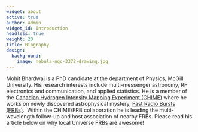 ```yaml
---
widget: about
active: true
author: admin
widget_id: Introduction
headless: true
weight: 20
title: Biography
design:
  background:
    image: nebula-ngc-3372-drawing.jpg
---
```

Mohit Bhardwaj is a PhD candidate at the department of Physics, McGill University. His research interests include multi-messenger astronomy, RF electronics and communication, and applied statistics. He is a member of the [Canadian Hydrogen Intensity Mapping Experiment (CHIME)](https://chime-experiment.ca/en) where he works on newly discovered astrophysical mystery, [Fast Radio Bursts (FRBs)](https://en.wikipedia.org/wiki/Fast_radio_burst).  Within the CHIME/FRB collaboration he is leading the multi-wavelength follow-up and host association of nearby FRBs. Please read his article below on why local Universe FRBs are awesome!